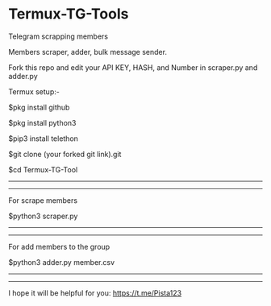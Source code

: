 # Termux-TG-Tools
Telegram scrapping members

Members scraper, adder, bulk message sender.


Fork this repo and edit your API KEY, HASH, and Number in scraper.py and adder.py

Termux setup:-

$pkg install github

$pkg install python3

$pip3 install telethon

$git clone (your forked git link).git

$cd Termux-TG-Tool


____________________
____________________

For scrape members

$python3 scraper.py

____________________
____________________

For add members to the group

$python3 adder.py member.csv

____________________
____________________

I hope it will be helpful for you: https://t.me/Pista123

